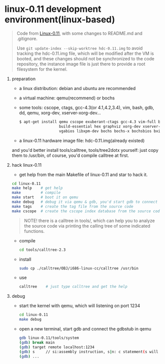 # linux-0.11 development environment(linux-based)

> Code from [Linux-0.11](https://github.com/yuan-xy/Linux-0.11), with some
> changes to README.md and .gitignore.
>
> Use `git update-index --skip-worktree hdc-0.11.img` to avoid tracking the
> hdc-0.11.img file, which will be modified after the VM is booted, and these
> changes should not be synchronized to the code repository, the instance
> image file is just there to provide a root filesystem for the kernel.

1. preparation

   * a linux distribution: debian and ubuntu are recommended
   * a virtual machine: qemu(recommend) or bochs
   * some tools: cscope, ctags, gcc-4.3(or 4.1,4.2,3.4), vim, bash, gdb, dd,
   qemu, xorg-dev, xserver-xorg-dev...

     ```bash
     $ apt-get install qemu cscope exuberant-ctags gcc-4.3 vim-full bash gdb \
                       build-essential hex graphviz xorg-dev xserver-xorg-dev \
                       vgabios libxpm-dev bochs bochs-x bochsbios bximage
     ```

   * a linux-0.11 hardware image file: hdc-0.11.img(already existed)

   and you'd better install tools/calltree, tools/tree2dotx yourself: just copy
   them to /usr/bin, of course, you'd compile calltree at first.

2. hack linux-0.11

   * get help from the main Makefile of linux-0.11 and star to hack it.

   ```bash
   cd linux-0.11
   make help    # get help
   make         # compile
   make start   # boot it on qemu
   make debug   # debug it via qemu & gdb, you'd start gdb to connect it.
   make tags    # create the tag file from the source code
   make cscope  # create the cscope index database from the source code
   ```

   > NOTE! there is a calltree in tools/, which can help you to analyze the
   > source code via printing the calling tree of some indicated functions.

   * compile

     ```bash
     cd tools/calltree-2.3
     ```

   * install

     ```bash
     sudo cp ./calltree/OBJ/i686-linux-cc/calltree /usr/bin
     ```

   * use

     ```bash
     calltree    # just type calltree and get the help
     ```

3. debug

   * start the kernel with qemu, which will listening on port 1234

     ```bash
     cd linux-0.11
     make debug
     ```

   * open a new terminal, start gdb and connect the gdbstub in qemu

     ```bash
     gdb linux-0.11/tools/system
     (gdb) break main
     (gdb) target remote localhost:1234
     (gdb) s     // si:assembly instruction, s|n: c statement(s will enter into subfunc)
     (gdb) ...
     ```
